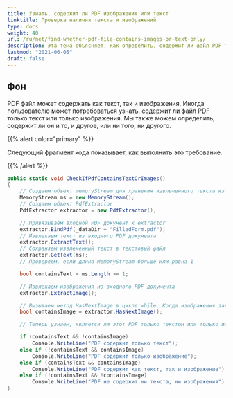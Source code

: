 ```yaml
---
title: Узнать, содержит ли PDF изображения или текст
linktitle: Проверка наличия текста и изображений
type: docs
weight: 40
url: /ru/net/find-whether-pdf-file-contains-images-or-text-only/
description: Эта тема объясняет, как определить, содержит ли файл PDF только изображения или только текст с помощью класса PdfExtractor.
lastmod: "2021-06-05"
draft: false
---
```


## Фон

PDF файл может содержать как текст, так и изображения. Иногда пользователю может потребоваться узнать, содержит ли файл PDF только текст или только изображения. Мы также можем определить, содержит ли он и то, и другое, или ни того, ни другого.

{{% alert color="primary" %}}

Следующий фрагмент кода показывает, как выполнить это требование.

{{% /alert %}}

```csharp
public static void CheckIfPdfContainsTextOrImages()
{
    // Создаем объект memoryStream для хранения извлеченного текста из документа
    MemoryStream ms = new MemoryStream();
    // Создаем объект PdfExtractor
    PdfExtractor extractor = new PdfExtractor();

    // Привязываем входной PDF документ к extractor
    extractor.BindPdf(_dataDir + "FilledForm.pdf");
    // Извлекаем текст из входного PDF документа
    extractor.ExtractText();
    // Сохраняем извлеченный текст в текстовый файл
    extractor.GetText(ms);
    // Проверяем, если длина MemoryStream больше или равна 1

    bool containsText = ms.Length >= 1;

    // Извлекаем изображения из входного PDF документа
    extractor.ExtractImage();

    // Вызываем метод HasNextImage в цикле while. Когда изображения закончатся, цикл завершится
    bool containsImage = extractor.HasNextImage();

    // Теперь узнаем, является ли этот PDF только текстом или только изображением

    if (containsText && !containsImage)
        Console.WriteLine("PDF содержит только текст");
    else if (!containsText && containsImage)
        Console.WriteLine("PDF содержит только изображение");
    else if (containsText && containsImage)
        Console.WriteLine("PDF содержит как текст, так и изображение");
    else if (!containsText && !containsImage)
        Console.WriteLine("PDF не содержит ни текста, ни изображения");
}
```